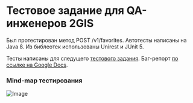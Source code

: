 # Тестовое задание для QA-инженеров 2GIS
Был протестирован метод POST /v1/favorites. 
Автотесты написаны на Java 8. Из библеотек использованы Unirest и JUnit 5.

Тесты написаны для следущего [тестового задания](https://drive.google.com/file/d/1wIjeRbYogYjDDVC-8C_OURzf15V4y_Bm/view).
Баг-репорт [по ссылке на Google Docs](https://docs.google.com/document/d/1eMngvrp6t5h2k9oeKuQ98DxurLqPMGFQ-wzUnpPkEgc/edit?usp=sharing).
### Mind-map тестирования
![Image](https://i.ibb.co/nDnmTjH/image.png)